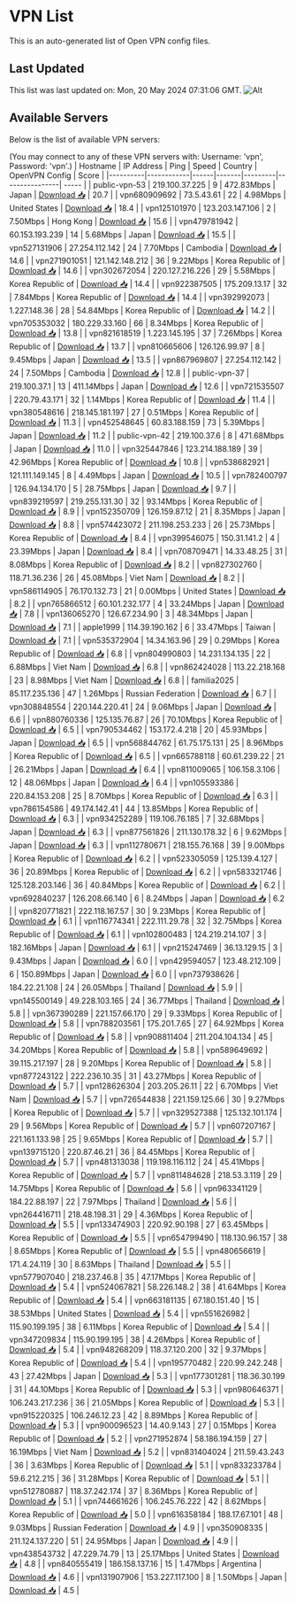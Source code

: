 # VPN List

This is an auto-generated list of Open VPN config files.

## Last Updated

This list was last updated on: Mon, 20 May 2024 07:31:06 GMT.
![Alt](https://repobeats.axiom.co/api/embed/186b98318ef1479477931607c1ad7d823f12451f.svg "Repobeats analytics image")

## Available Servers

Below is the list of available VPN servers:

(You may connect to any of these VPN servers with: Username: 'vpn', Password: 'vpn'.)
| Hostname | IP Address | Ping | Speed | Country | OpenVPN Config | Score |
|----------|------------|------|-------|---------|----------------| ----- |
| public-vpn-53 | 219.100.37.225 | 9 | 472.83Mbps | Japan | [Download 📥](./configs/server_0_JP.ovpn) | 20.7 |
| vpn680909692 | 73.5.43.61 | 22 | 4.98Mbps | United States | [Download 📥](./configs/server_1_US.ovpn) | 18.4 |
| vpn125101970 | 123.203.147.106 | 2 | 7.50Mbps | Hong Kong | [Download 📥](./configs/server_2_HK.ovpn) | 15.6 |
| vpn479781942 | 60.153.193.239 | 14 | 5.68Mbps | Japan | [Download 📥](./configs/server_3_JP.ovpn) | 15.5 |
| vpn527131906 | 27.254.112.142 | 24 | 7.70Mbps | Cambodia | [Download 📥](./configs/server_4_KH.ovpn) | 14.6 |
| vpn271901051 | 121.142.148.212 | 36 | 9.22Mbps | Korea Republic of | [Download 📥](./configs/server_5_KR.ovpn) | 14.6 |
| vpn302672054 | 220.127.216.226 | 29 | 5.58Mbps | Korea Republic of | [Download 📥](./configs/server_6_KR.ovpn) | 14.4 |
| vpn922387505 | 175.209.13.17 | 32 | 7.84Mbps | Korea Republic of | [Download 📥](./configs/server_7_KR.ovpn) | 14.4 |
| vpn392992073 | 1.227.148.36 | 28 | 54.84Mbps | Korea Republic of | [Download 📥](./configs/server_8_KR.ovpn) | 14.2 |
| vpn705353032 | 180.229.33.160 | 66 | 8.34Mbps | Korea Republic of | [Download 📥](./configs/server_9_KR.ovpn) | 13.8 |
| vpn821618519 | 1.223.145.195 | 37 | 7.26Mbps | Korea Republic of | [Download 📥](./configs/server_10_KR.ovpn) | 13.7 |
| vpn810665606 | 126.126.99.97 | 8 | 9.45Mbps | Japan | [Download 📥](./configs/server_11_JP.ovpn) | 13.5 |
| vpn867969807 | 27.254.112.142 | 24 | 7.50Mbps | Cambodia | [Download 📥](./configs/server_12_KH.ovpn) | 12.8 |
| public-vpn-37 | 219.100.37.1 | 13 | 411.14Mbps | Japan | [Download 📥](./configs/server_13_JP.ovpn) | 12.6 |
| vpn721535507 | 220.79.43.171 | 32 | 1.14Mbps | Korea Republic of | [Download 📥](./configs/server_14_KR.ovpn) | 11.4 |
| vpn380548616 | 218.145.181.197 | 27 | 0.51Mbps | Korea Republic of | [Download 📥](./configs/server_15_KR.ovpn) | 11.3 |
| vpn452548645 | 60.83.188.159 | 73 | 5.39Mbps | Japan | [Download 📥](./configs/server_16_JP.ovpn) | 11.2 |
| public-vpn-42 | 219.100.37.6 | 8 | 471.68Mbps | Japan | [Download 📥](./configs/server_17_JP.ovpn) | 11.0 |
| vpn325447846 | 123.214.188.189 | 39 | 42.96Mbps | Korea Republic of | [Download 📥](./configs/server_18_KR.ovpn) | 10.8 |
| vpn538682921 | 121.111.149.145 | 8 | 4.49Mbps | Japan | [Download 📥](./configs/server_19_JP.ovpn) | 10.5 |
| vpn782400797 | 126.94.134.170 | 5 | 28.75Mbps | Japan | [Download 📥](./configs/server_20_JP.ovpn) | 9.7 |
| vpn839219597 | 219.255.131.30 | 32 | 93.14Mbps | Korea Republic of | [Download 📥](./configs/server_21_KR.ovpn) | 8.9 |
| vpn152350709 | 126.159.87.12 | 21 | 8.35Mbps | Japan | [Download 📥](./configs/server_22_JP.ovpn) | 8.8 |
| vpn574423072 | 211.198.253.233 | 26 | 25.73Mbps | Korea Republic of | [Download 📥](./configs/server_23_KR.ovpn) | 8.4 |
| vpn399546075 | 150.31.141.2 | 4 | 23.39Mbps | Japan | [Download 📥](./configs/server_24_JP.ovpn) | 8.4 |
| vpn708709471 | 14.33.48.25 | 31 | 8.08Mbps | Korea Republic of | [Download 📥](./configs/server_25_KR.ovpn) | 8.2 |
| vpn827302760 | 118.71.36.236 | 26 | 45.08Mbps | Viet Nam | [Download 📥](./configs/server_26_VN.ovpn) | 8.2 |
| vpn586114905 | 76.170.132.73 | 21 | 0.00Mbps | United States | [Download 📥](./configs/server_27_US.ovpn) | 8.2 |
| vpn765866512 | 60.101.232.177 | 4 | 33.24Mbps | Japan | [Download 📥](./configs/server_28_JP.ovpn) | 7.8 |
| vpn136065270 | 126.67.234.90 | 3 | 48.34Mbps | Japan | [Download 📥](./configs/server_29_JP.ovpn) | 7.1 |
| apple1999 | 114.39.190.162 | 6 | 33.47Mbps | Taiwan | [Download 📥](./configs/server_30_TW.ovpn) | 7.1 |
| vpn535372904 | 14.34.163.96 | 29 | 0.29Mbps | Korea Republic of | [Download 📥](./configs/server_31_KR.ovpn) | 6.8 |
| vpn804990803 | 14.231.134.135 | 22 | 6.88Mbps | Viet Nam | [Download 📥](./configs/server_32_VN.ovpn) | 6.8 |
| vpn862424028 | 113.22.218.168 | 23 | 8.98Mbps | Viet Nam | [Download 📥](./configs/server_33_VN.ovpn) | 6.8 |
| familia2025 | 85.117.235.136 | 47 | 1.26Mbps | Russian Federation | [Download 📥](./configs/server_34_RU.ovpn) | 6.7 |
| vpn308848554 | 220.144.220.41 | 24 | 9.06Mbps | Japan | [Download 📥](./configs/server_35_JP.ovpn) | 6.6 |
| vpn880760336 | 125.135.76.87 | 26 | 70.10Mbps | Korea Republic of | [Download 📥](./configs/server_36_KR.ovpn) | 6.5 |
| vpn790534462 | 153.172.4.218 | 20 | 45.93Mbps | Japan | [Download 📥](./configs/server_37_JP.ovpn) | 6.5 |
| vpn568844762 | 61.75.175.131 | 25 | 8.96Mbps | Korea Republic of | [Download 📥](./configs/server_38_KR.ovpn) | 6.5 |
| vpn665788118 | 60.61.239.22 | 21 | 26.21Mbps | Japan | [Download 📥](./configs/server_39_JP.ovpn) | 6.4 |
| vpn811009065 | 106.158.3.106 | 12 | 48.06Mbps | Japan | [Download 📥](./configs/server_40_JP.ovpn) | 6.4 |
| vpn105593386 | 220.84.153.208 | 25 | 8.70Mbps | Korea Republic of | [Download 📥](./configs/server_41_KR.ovpn) | 6.3 |
| vpn786154586 | 49.174.142.41 | 44 | 13.85Mbps | Korea Republic of | [Download 📥](./configs/server_42_KR.ovpn) | 6.3 |
| vpn934252289 | 119.106.76.185 | 7 | 32.68Mbps | Japan | [Download 📥](./configs/server_43_JP.ovpn) | 6.3 |
| vpn877561826 | 211.130.178.32 | 6 | 9.62Mbps | Japan | [Download 📥](./configs/server_44_JP.ovpn) | 6.3 |
| vpn112780671 | 218.155.76.168 | 39 | 9.00Mbps | Korea Republic of | [Download 📥](./configs/server_45_KR.ovpn) | 6.2 |
| vpn523305059 | 125.139.4.127 | 36 | 20.89Mbps | Korea Republic of | [Download 📥](./configs/server_46_KR.ovpn) | 6.2 |
| vpn583321746 | 125.128.203.146 | 36 | 40.84Mbps | Korea Republic of | [Download 📥](./configs/server_47_KR.ovpn) | 6.2 |
| vpn692840237 | 126.208.66.140 | 6 | 8.24Mbps | Japan | [Download 📥](./configs/server_48_JP.ovpn) | 6.2 |
| vpn820771821 | 222.118.167.57 | 30 | 9.23Mbps | Korea Republic of | [Download 📥](./configs/server_49_KR.ovpn) | 6.1 |
| vpn116774341 | 222.111.29.78 | 32 | 32.75Mbps | Korea Republic of | [Download 📥](./configs/server_50_KR.ovpn) | 6.1 |
| vpn102800483 | 124.219.214.107 | 3 | 182.16Mbps | Japan | [Download 📥](./configs/server_51_JP.ovpn) | 6.1 |
| vpn215247469 | 36.13.129.15 | 3 | 9.43Mbps | Japan | [Download 📥](./configs/server_52_JP.ovpn) | 6.0 |
| vpn429594057 | 123.48.212.109 | 6 | 150.89Mbps | Japan | [Download 📥](./configs/server_53_JP.ovpn) | 6.0 |
| vpn737938626 | 184.22.21.108 | 24 | 26.05Mbps | Thailand | [Download 📥](./configs/server_54_TH.ovpn) | 5.9 |
| vpn145500149 | 49.228.103.165 | 24 | 36.77Mbps | Thailand | [Download 📥](./configs/server_55_TH.ovpn) | 5.8 |
| vpn367390289 | 221.157.66.170 | 29 | 9.33Mbps | Korea Republic of | [Download 📥](./configs/server_56_KR.ovpn) | 5.8 |
| vpn788203561 | 175.201.7.65 | 27 | 64.92Mbps | Korea Republic of | [Download 📥](./configs/server_57_KR.ovpn) | 5.8 |
| vpn908811404 | 211.204.104.134 | 45 | 34.20Mbps | Korea Republic of | [Download 📥](./configs/server_58_KR.ovpn) | 5.8 |
| vpn589649692 | 39.115.217.197 | 28 | 9.20Mbps | Korea Republic of | [Download 📥](./configs/server_59_KR.ovpn) | 5.8 |
| vpn877243122 | 222.236.10.35 | 31 | 43.27Mbps | Korea Republic of | [Download 📥](./configs/server_60_KR.ovpn) | 5.7 |
| vpn128626304 | 203.205.26.11 | 22 | 6.70Mbps | Viet Nam | [Download 📥](./configs/server_61_VN.ovpn) | 5.7 |
| vpn726544838 | 221.159.125.66 | 30 | 9.27Mbps | Korea Republic of | [Download 📥](./configs/server_62_KR.ovpn) | 5.7 |
| vpn329527388 | 125.132.101.174 | 29 | 9.56Mbps | Korea Republic of | [Download 📥](./configs/server_63_KR.ovpn) | 5.7 |
| vpn607207167 | 221.161.133.98 | 25 | 9.65Mbps | Korea Republic of | [Download 📥](./configs/server_64_KR.ovpn) | 5.7 |
| vpn139715120 | 220.87.46.21 | 36 | 84.45Mbps | Korea Republic of | [Download 📥](./configs/server_65_KR.ovpn) | 5.7 |
| vpn481313038 | 119.198.116.112 | 24 | 45.41Mbps | Korea Republic of | [Download 📥](./configs/server_66_KR.ovpn) | 5.7 |
| vpn811484628 | 218.53.3.119 | 29 | 14.75Mbps | Korea Republic of | [Download 📥](./configs/server_67_KR.ovpn) | 5.6 |
| vpn963341129 | 184.22.88.197 | 22 | 7.97Mbps | Thailand | [Download 📥](./configs/server_68_TH.ovpn) | 5.6 |
| vpn264416711 | 218.48.198.31 | 29 | 4.36Mbps | Korea Republic of | [Download 📥](./configs/server_69_KR.ovpn) | 5.5 |
| vpn133474903 | 220.92.90.198 | 27 | 63.45Mbps | Korea Republic of | [Download 📥](./configs/server_70_KR.ovpn) | 5.5 |
| vpn654799490 | 118.130.96.157 | 38 | 8.65Mbps | Korea Republic of | [Download 📥](./configs/server_71_KR.ovpn) | 5.5 |
| vpn480656619 | 171.4.24.119 | 30 | 8.63Mbps | Thailand | [Download 📥](./configs/server_72_TH.ovpn) | 5.5 |
| vpn577907040 | 218.237.46.8 | 35 | 47.17Mbps | Korea Republic of | [Download 📥](./configs/server_73_KR.ovpn) | 5.4 |
| vpn524067821 | 58.226.148.2 | 38 | 41.64Mbps | Korea Republic of | [Download 📥](./configs/server_74_KR.ovpn) | 5.4 |
| vpn663181135 | 67.180.151.40 | 15 | 38.53Mbps | United States | [Download 📥](./configs/server_75_US.ovpn) | 5.4 |
| vpn551626982 | 115.90.199.195 | 38 | 6.11Mbps | Korea Republic of | [Download 📥](./configs/server_76_KR.ovpn) | 5.4 |
| vpn347209834 | 115.90.199.195 | 38 | 4.26Mbps | Korea Republic of | [Download 📥](./configs/server_77_KR.ovpn) | 5.4 |
| vpn948268209 | 118.37.120.200 | 32 | 9.37Mbps | Korea Republic of | [Download 📥](./configs/server_78_KR.ovpn) | 5.4 |
| vpn195770482 | 220.99.242.248 | 43 | 27.42Mbps | Japan | [Download 📥](./configs/server_79_JP.ovpn) | 5.3 |
| vpn177301281 | 118.36.30.199 | 31 | 44.10Mbps | Korea Republic of | [Download 📥](./configs/server_80_KR.ovpn) | 5.3 |
| vpn980646371 | 106.243.217.236 | 36 | 21.05Mbps | Korea Republic of | [Download 📥](./configs/server_81_KR.ovpn) | 5.3 |
| vpn915220325 | 106.246.12.23 | 42 | 8.89Mbps | Korea Republic of | [Download 📥](./configs/server_82_KR.ovpn) | 5.3 |
| vpn900096523 | 14.40.9.143 | 27 | 0.15Mbps | Korea Republic of | [Download 📥](./configs/server_83_KR.ovpn) | 5.2 |
| vpn271952874 | 58.186.194.159 | 27 | 16.19Mbps | Viet Nam | [Download 📥](./configs/server_84_VN.ovpn) | 5.2 |
| vpn831404024 | 211.59.43.243 | 36 | 3.63Mbps | Korea Republic of | [Download 📥](./configs/server_85_KR.ovpn) | 5.1 |
| vpn833233784 | 59.6.212.215 | 36 | 31.28Mbps | Korea Republic of | [Download 📥](./configs/server_86_KR.ovpn) | 5.1 |
| vpn512780887 | 118.37.242.174 | 37 | 8.36Mbps | Korea Republic of | [Download 📥](./configs/server_87_KR.ovpn) | 5.1 |
| vpn744661626 | 106.245.76.222 | 42 | 8.62Mbps | Korea Republic of | [Download 📥](./configs/server_88_KR.ovpn) | 5.0 |
| vpn616358184 | 188.17.67.101 | 48 | 9.03Mbps | Russian Federation | [Download 📥](./configs/server_89_RU.ovpn) | 4.9 |
| vpn350908335 | 211.124.137.220 | 51 | 24.95Mbps | Japan | [Download 📥](./configs/server_90_JP.ovpn) | 4.9 |
| vpn438543732 | 47.229.74.79 | 13 | 25.17Mbps | United States | [Download 📥](./configs/server_91_US.ovpn) | 4.8 |
| vpn840555419 | 186.158.137.16 | 15 | 1.47Mbps | Argentina | [Download 📥](./configs/server_92_AR.ovpn) | 4.6 |
| vpn131907906 | 153.227.117.100 | 8 | 1.50Mbps | Japan | [Download 📥](./configs/server_93_JP.ovpn) | 4.5 |
